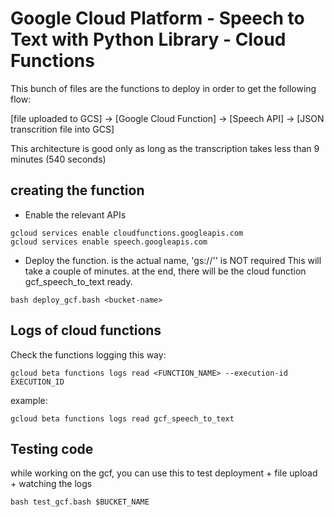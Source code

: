 # Google Cloud Platform - Speech to Text with Python Library - Cloud Functions

This bunch of files are the functions to deploy in order to get the following flow:

[file uploaded to GCS] -> [Google Cloud Function] -> [Speech API] -> [JSON transcrition file into GCS]

This architecture is good only as long as the transcription takes less than 9 minutes (540 seconds)

## creating the function

* Enable the relevant APIs
```
gcloud services enable cloudfunctions.googleapis.com
gcloud services enable speech.googleapis.com
```

* Deploy the function.
<bucket-name> is the actual name,  'gs://'' is NOT required
This will take a couple of minutes. 
at the end, there will be the cloud function gcf_speech_to_text ready.
```
bash deploy_gcf.bash <bucket-name>
```


## Logs of cloud functions
Check the functions logging this way:
```
gcloud beta functions logs read <FUNCTION_NAME> --execution-id EXECUTION_ID
```
example:
```
gcloud beta functions logs read gcf_speech_to_text 
```

## Testing code
while working on the gcf, you can use this to test deployment + file upload + watching the logs
```
bash test_gcf.bash $BUCKET_NAME
```